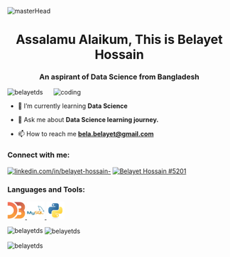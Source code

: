 ![masterHead](https://sketch-cdn.imgix.net/assets/blog/using-github-actions-header@2x.png?ixlib=rb-4.0.1&fit=max&w=1024&q=95&auto=format&fm=png&s=782029daef325944a6238175f140d8d0)
<h1 align="center"> Assalamu Alaikum, This is Belayet Hossain</h1>
<h3 align="center">An aspirant of Data Science from Bangladesh</h3>
<image align="right" alt="coding" width="400"src="https://camo.githubusercontent.com/c1dcb74cc1c1835b1d716f5051499a2814c683c806b15f04b0eba492863703e9/68747470733a2f2f63646e2e6472696262626c652e636f6d2f75736572732f3733303730332f73637265656e73686f74732f363538313234332f6176656e746f2e676966">

<p align="left"> <img src="https://komarev.com/ghpvc/?username=belayetds&label=Profile%20views&color=0e75b6&style=flat" alt="belayetds" /> </p>

- 🌱 I’m currently learning **Data Science**

- 💬 Ask me about **Data Science learning journey.**

- 📫 How to reach me **bela.belayet@gmail.com**


<h3 align="left">Connect with me:</h3>
<p align="left">
<a href="https://linkedin.com/in/linkedin.com/in/belayet-hossain-" target="blank"><img align="center" src="https://raw.githubusercontent.com/rahuldkjain/github-profile-readme-generator/master/src/images/icons/Social/linked-in-alt.svg" alt="linkedin.com/in/belayet-hossain-" height="30" width="40" /></a>
<a href="https://discord.gg/Belayet Hossain #5201" target="blank"><img align="center" src="https://raw.githubusercontent.com/rahuldkjain/github-profile-readme-generator/master/src/images/icons/Social/discord.svg" alt="Belayet Hossain #5201" height="30" width="40" /></a>
</p>

<h3 align="left">Languages and Tools:</h3>
<p align="left"> <a href="https://d3js.org/" target="_blank" rel="noreferrer"> <img src="https://raw.githubusercontent.com/devicons/devicon/master/icons/d3js/d3js-original.svg" alt="d3js" width="40" height="40"/> </a> <a href="https://www.mysql.com/" target="_blank" rel="noreferrer"> <img src="https://raw.githubusercontent.com/devicons/devicon/master/icons/mysql/mysql-original-wordmark.svg" alt="mysql" width="40" height="40"/> </a> <a href="https://www.python.org" target="_blank" rel="noreferrer"> <img src="https://raw.githubusercontent.com/devicons/devicon/master/icons/python/python-original.svg" alt="python" width="40" height="40"/> </a> </p>

<p><img align="left" src="https://github-readme-stats.vercel.app/api/top-langs?username=belayetds&show_icons=true&locale=en&layout=compact" alt="belayetds" /></p>

<p>&nbsp;<img align="center" src="https://github-readme-stats.vercel.app/api?username=belayetds&show_icons=true&locale=en" alt="belayetds" /></p>

<p><img align="center" src="https://github-readme-streak-stats.herokuapp.com/?user=belayetds&" alt="belayetds" /></p>
